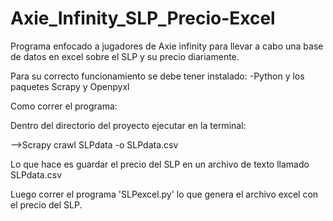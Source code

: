 # Axie_Infinity_SLP_Precio-Excel
Programa enfocado a jugadores de Axie infinity para llevar a cabo una base de datos en excel sobre el SLP y su precio diariamente.

Para su correcto funcionamiento se debe tener instalado:
-Python y los paquetes Scrapy y Openpyxl

Como correr el programa:

Dentro del directorio del proyecto ejecutar en la terminal:


-->Scrapy crawl SLPdata -o SLPdata.csv 


Lo que hace es guardar el precio del SLP en un archivo de texto llamado SLPdata.csv


Luego correr el programa 'SLPexcel.py' lo que genera el archivo excel con el precio del SLP.
